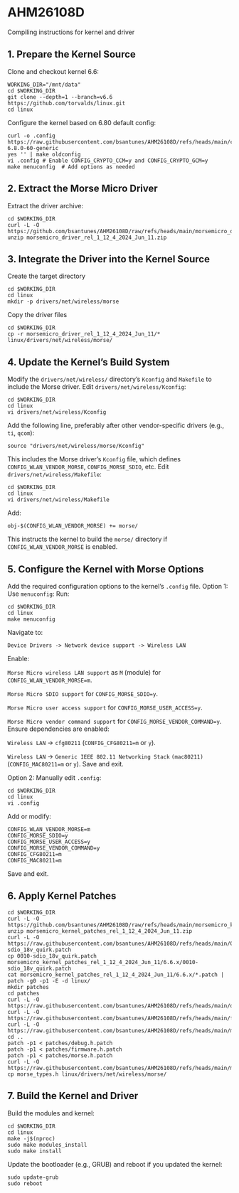 # AHM26108D
Compiling instructions for kernel and driver 

## 1. Prepare the Kernel Source
Clone and checkout kernel 6.6:
```
WORKING_DIR="/mnt/data"
cd $WORKING_DIR
git clone --depth=1 --branch=v6.6 https://github.com/torvalds/linux.git
cd linux
```
Configure the kernel based on 6.80 default config:
```
curl -o .config https://raw.githubusercontent.com/bsantunes/AHM26108D/refs/heads/main/config-6.8.0-60-generic 
yes '' | make oldconfig
vi .config # Enable CONFIG_CRYPTO_CCM=y and CONFIG_CRYPTO_GCM=y
make menuconfig  # Add options as needed
```
## 2. Extract the Morse Micro Driver
Extract the driver archive:
```
cd $WORKING_DIR
curl -L -O https://github.com/bsantunes/AHM26108D/raw/refs/heads/main/morsemicro_driver_rel_1_12_4_2024_Jun_11.zip
unzip morsemicro_driver_rel_1_12_4_2024_Jun_11.zip
```
## 3. Integrate the Driver into the Kernel Source
Create the target directory
```
cd $WORKING_DIR
cd linux
mkdir -p drivers/net/wireless/morse
```
Copy the driver files
```
cd $WORKING_DIR
cp -r morsemicro_driver_rel_1_12_4_2024_Jun_11/* linux/drivers/net/wireless/morse/
```
## 4. Update the Kernel’s Build System
Modify the `drivers/net/wireless/` directory’s `Kconfig` and `Makefile` to include the Morse driver.
Edit `drivers/net/wireless/Kconfig`:
```
cd $WORKING_DIR
cd linux
vi drivers/net/wireless/Kconfig
```
Add the following line, preferably after other vendor-specific drivers (e.g., `ti`, `qcom`):
```
source "drivers/net/wireless/morse/Kconfig"
```
This includes the Morse driver’s `Kconfig` file, which defines `CONFIG_WLAN_VENDOR_MORSE`, `CONFIG_MORSE_SDIO`, etc.
Edit `drivers/net/wireless/Makefile`:
```
cd $WORKING_DIR
cd linux
vi drivers/net/wireless/Makefile
```
Add:
```
obj-$(CONFIG_WLAN_VENDOR_MORSE) += morse/
```
This instructs the kernel to build the `morse/` directory if `CONFIG_WLAN_VENDOR_MORSE` is enabled.
## 5. Configure the Kernel with Morse Options
Add the required configuration options to the kernel’s `.config` file.
Option 1: Use `menuconfig`:
Run:
```
cd $WORKING_DIR
cd linux
make menuconfig
```
Navigate to:

`Device Drivers -> Network device support -> Wireless LAN`

Enable:

`Morse Micro wireless LAN support` as `M` (module) for `CONFIG_WLAN_VENDOR_MORSE=m`.

`Morse Micro SDIO support` for `CONFIG_MORSE_SDIO=y`.

`Morse Micro user access support` for `CONFIG_MORSE_USER_ACCESS=y`.

`Morse Micro vendor command support` for `CONFIG_MORSE_VENDOR_COMMAND=y`. Ensure dependencies are enabled:

`Wireless LAN` -> `cfg80211` (`CONFIG_CFG80211=m` or `y`).

`Wireless LAN` -> `Generic IEEE 802.11 Networking Stack` `(mac80211)` (`CONFIG_MAC80211=m` or `y`). Save and exit.

Option 2: Manually edit `.config`:
```
cd $WORKING_DIR
cd linux
vi .config
```
Add or modify:
```
CONFIG_WLAN_VENDOR_MORSE=m
CONFIG_MORSE_SDIO=y
CONFIG_MORSE_USER_ACCESS=y
CONFIG_MORSE_VENDOR_COMMAND=y
CONFIG_CFG80211=m
CONFIG_MAC80211=m
```
Save and exit.
## 6. Apply Kernel Patches
```
cd $WORKING_DIR
curl -L -O https://github.com/bsantunes/AHM26108D/raw/refs/heads/main/morsemicro_kernel_patches_rel_1_12_4_2024_Jun_11.zip
unzip morsemicro_kernel_patches_rel_1_12_4_2024_Jun_11.zip
curl -L -O https://raw.githubusercontent.com/bsantunes/AHM26108D/refs/heads/main/0010-sdio_18v_quirk.patch
cp 0010-sdio_18v_quirk.patch  morsemicro_kernel_patches_rel_1_12_4_2024_Jun_11/6.6.x/0010-sdio_18v_quirk.patch 
cat morsemicro_kernel_patches_rel_1_12_4_2024_Jun_11/6.6.x/*.patch | patch -g0 -p1 -E -d linux/
mkdir patches
cd patches
curl -L -O https://raw.githubusercontent.com/bsantunes/AHM26108D/refs/heads/main/debug.h.patch
curl -L -O https://raw.githubusercontent.com/bsantunes/AHM26108D/refs/heads/main/firmware.h.patch
curl -L -O https://raw.githubusercontent.com/bsantunes/AHM26108D/refs/heads/main/morse.h.patch
cd ..
patch -p1 < patches/debug.h.patch
patch -p1 < patches/firmware.h.patch
patch -p1 < patches/morse.h.patch
curl -L -O https://raw.githubusercontent.com/bsantunes/AHM26108D/refs/heads/main/morse_types.h
cp morse_types.h linux/drivers/net/wireless/morse/
```
## 7. Build the Kernel and Driver
Build the modules and kernel:
```
cd $WORKING_DIR
cd linux
make -j$(nproc)
sudo make modules_install
sudo make install
```
Update the bootloader (e.g., GRUB) and reboot if you updated the kernel:
```
sudo update-grub
sudo reboot
```
